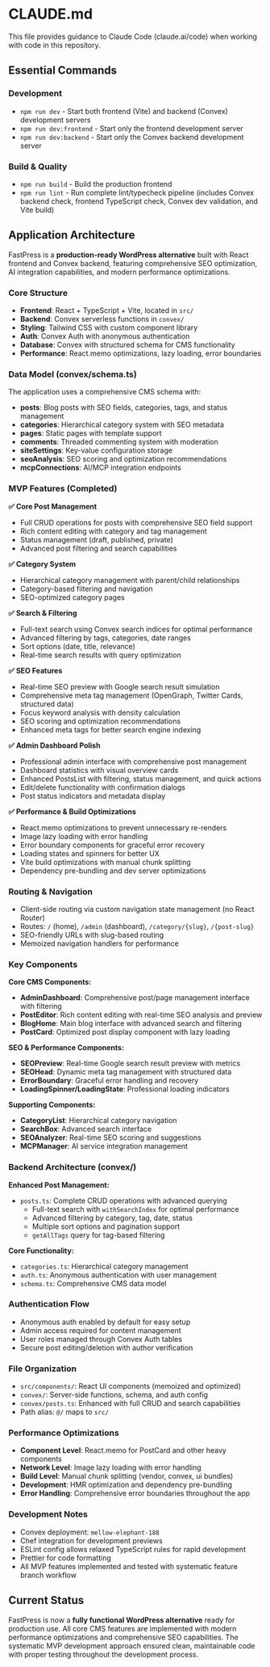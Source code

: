 # CLAUDE.md

This file provides guidance to Claude Code (claude.ai/code) when working with code in this repository.

## Essential Commands

### Development
- `npm run dev` - Start both frontend (Vite) and backend (Convex) development servers
- `npm run dev:frontend` - Start only the frontend development server  
- `npm run dev:backend` - Start only the Convex backend development server

### Build & Quality
- `npm run build` - Build the production frontend
- `npm run lint` - Run complete lint/typecheck pipeline (includes Convex backend check, frontend TypeScript check, Convex dev validation, and Vite build)

## Application Architecture

FastPress is a **production-ready WordPress alternative** built with React frontend and Convex backend, featuring comprehensive SEO optimization, AI integration capabilities, and modern performance optimizations.

### Core Structure
- **Frontend**: React + TypeScript + Vite, located in `src/`
- **Backend**: Convex serverless functions in `convex/`
- **Styling**: Tailwind CSS with custom component library
- **Auth**: Convex Auth with anonymous authentication
- **Database**: Convex with structured schema for CMS functionality
- **Performance**: React.memo optimizations, lazy loading, error boundaries

### Data Model (convex/schema.ts)
The application uses a comprehensive CMS schema with:
- **posts**: Blog posts with SEO fields, categories, tags, and status management
- **categories**: Hierarchical category system with SEO metadata  
- **pages**: Static pages with template support
- **comments**: Threaded commenting system with moderation
- **siteSettings**: Key-value configuration storage
- **seoAnalysis**: SEO scoring and optimization recommendations
- **mcpConnections**: AI/MCP integration endpoints

### MVP Features (Completed)
**✅ Core Post Management**
- Full CRUD operations for posts with comprehensive SEO field support
- Rich content editing with category and tag management
- Status management (draft, published, private)
- Advanced post filtering and search capabilities

**✅ Category System**
- Hierarchical category management with parent/child relationships
- Category-based filtering and navigation
- SEO-optimized category pages

**✅ Search & Filtering**
- Full-text search using Convex search indices for optimal performance
- Advanced filtering by tags, categories, date ranges
- Sort options (date, title, relevance)
- Real-time search results with query optimization

**✅ SEO Features**
- Real-time SEO preview with Google search result simulation
- Comprehensive meta tag management (OpenGraph, Twitter Cards, structured data)
- Focus keyword analysis with density calculation
- SEO scoring and optimization recommendations
- Enhanced meta tags for better search engine indexing

**✅ Admin Dashboard Polish**
- Professional admin interface with comprehensive post management
- Dashboard statistics with visual overview cards
- Enhanced PostsList with filtering, status management, and quick actions
- Edit/delete functionality with confirmation dialogs
- Post status indicators and metadata display

**✅ Performance & Build Optimizations**
- React.memo optimizations to prevent unnecessary re-renders
- Image lazy loading with error handling
- Error boundary components for graceful error recovery
- Loading states and spinners for better UX
- Vite build optimizations with manual chunk splitting
- Dependency pre-bundling and dev server optimizations

### Routing & Navigation
- Client-side routing via custom navigation state management (no React Router)
- Routes: `/` (home), `/admin` (dashboard), `/category/{slug}`, `/{post-slug}`
- SEO-friendly URLs with slug-based routing
- Memoized navigation handlers for performance

### Key Components

**Core CMS Components:**
- **AdminDashboard**: Comprehensive post/page management interface with filtering
- **PostEditor**: Rich content editing with real-time SEO analysis and preview
- **BlogHome**: Main blog interface with advanced search and filtering
- **PostCard**: Optimized post display component with lazy loading

**SEO & Performance Components:**
- **SEOPreview**: Real-time Google search result preview with metrics
- **SEOHead**: Dynamic meta tag management with structured data
- **ErrorBoundary**: Graceful error handling and recovery
- **LoadingSpinner/LoadingState**: Professional loading indicators

**Supporting Components:**
- **CategoryList**: Hierarchical category navigation
- **SearchBox**: Advanced search interface
- **SEOAnalyzer**: Real-time SEO scoring and suggestions
- **MCPManager**: AI service integration management

### Backend Architecture (convex/)

**Enhanced Post Management:**
- `posts.ts`: Complete CRUD operations with advanced querying
  - Full-text search with `withSearchIndex` for optimal performance
  - Advanced filtering by category, tag, date, status
  - Multiple sort options and pagination support
  - `getAllTags` query for tag-based filtering

**Core Functionality:**
- `categories.ts`: Hierarchical category management
- `auth.ts`: Anonymous authentication with user management
- `schema.ts`: Comprehensive CMS data model

### Authentication Flow
- Anonymous auth enabled by default for easy setup
- Admin access required for content management
- User roles managed through Convex Auth tables
- Secure post editing/deletion with author verification

### File Organization
- `src/components/`: React UI components (memoized and optimized)
- `convex/`: Server-side functions, schema, and auth config
- `convex/posts.ts`: Enhanced with full CRUD and search capabilities
- Path alias: `@/` maps to `src/`

### Performance Optimizations
- **Component Level**: React.memo for PostCard and other heavy components
- **Network Level**: Image lazy loading with error handling
- **Build Level**: Manual chunk splitting (vendor, convex, ui bundles)
- **Development**: HMR optimization and dependency pre-bundling
- **Error Handling**: Comprehensive error boundaries throughout the app

### Development Notes
- Convex deployment: `mellow-elephant-188`
- Chef integration for development previews
- ESLint config allows relaxed TypeScript rules for rapid development
- Prettier for code formatting
- All MVP features implemented and tested with systematic feature branch workflow

## Current Status
FastPress is now a **fully functional WordPress alternative** ready for production use. All core CMS features are implemented with modern performance optimizations and comprehensive SEO capabilities. The systematic MVP development approach ensured clean, maintainable code with proper testing throughout the development process.